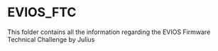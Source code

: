 # EVIOS_FTC
 This folder contains all the information regarding the EVIOS Firmware Technical Challenge by Julius
